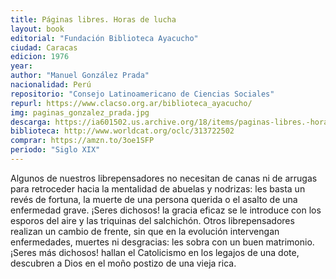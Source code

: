 ```yaml
---
title: Páginas libres. Horas de lucha
layout: book
editorial: "Fundación Biblioteca Ayacucho"
ciudad: Caracas
edicion: 1976
year: 
author: "Manuel González Prada"
nacionalidad: Perú
repositorio: "Consejo Latinoamericano de Ciencias Sociales"
repurl: https://www.clacso.org.ar/biblioteca_ayacucho/
img: paginas_gonzalez_prada.jpg
descarga: https://ia601502.us.archive.org/18/items/paginas-libres.-horas-de-lucha-manuel-gonzalez-prada./P%C3%A1ginas%20libres.%20Horas%20de%20lucha%20-%20Manuel%20Gonz%C3%A1lez%20Prada..pdf
biblioteca: http://www.worldcat.org/oclc/313722502
comprar: https://amzn.to/3oe1SFP
periodo: "Siglo XIX"
---
```

 
Algunos de nuestros librepensadores no necesitan de canas ni de arrugas para retroceder hacia la mentalidad de abuelas y nodrizas: les basta un revés de fortuna, la muerte de una persona querida o el asalto de una enfermedad grave. ¡Seres dichosos! la gracia eficaz se le introduce con los esporos del aire y las triquinas del salchichón. Otros librepensadores realizan un cambio de frente, sin que en la evolución intervengan enfermedades, muertes ni desgracias: les sobra con un buen matrimonio. ¡Seres más dichosos! hallan el Catolicismo en los legajos de una dote, descubren a Dios en el moño postizo de una vieja rica.
